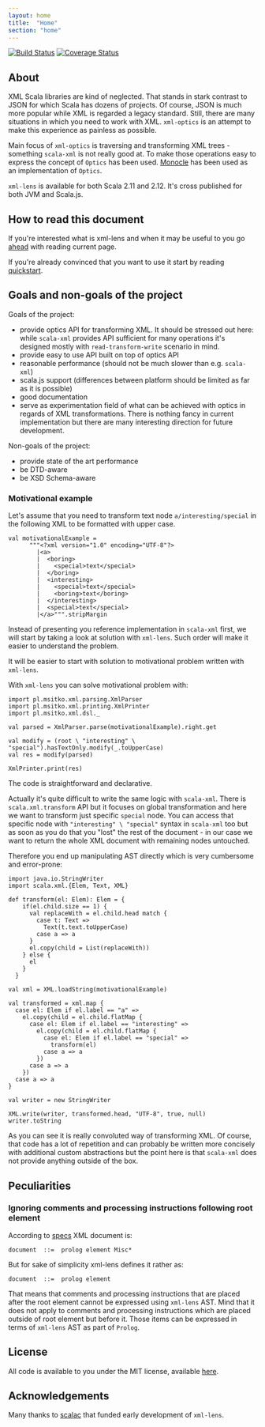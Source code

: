 ```yaml
---
layout: home
title:  "Home"
section: "home"
---
```


[![Build Status](https://api.travis-ci.org/note/xml-lens.svg)](https://travis-ci.org/note/xml-lens)
[![Coverage Status](https://coveralls.io/repos/github/note/xml-lens/badge.svg?branch=master)](https://coveralls.io/github/note/xml-lens?branch=master)

## About

XML Scala libraries are kind of neglected. That stands in stark contrast to JSON for which Scala has dozens of projects.
Of course, JSON is much more popular while XML is regarded a legacy standard. Still, there are many situations in which 
you need to work with XML. `xml-optics` is an attempt to make this experience as painless as possible.
  
Main focus of `xml-optics` is traversing and transforming XML trees - something `scala-xml` is not 
really good at. To make those operations easy to express the concept of `Optics` has been used. 
[Monocle](http://julien-truffaut.github.io/Monocle/) has been used as an implementation of `Optics`.

`xml-lens` is available for both Scala 2.11 and 2.12. It's cross published for both JVM and Scala.js.

## How to read this document

If you're interested what is xml-lens and when it may be useful to you go [ahead](#goals-and-non-goals-of-the-project)
with reading current page.

If you're already convinced that you want to use it start by reading [quickstart](docs/quickstart.html).

## Goals and non-goals of the project

Goals of the project:

* provide optics API for transforming XML. It should be stressed out here: while `scala-xml` provides
 API sufficient for many operations it's designed mostly with `read-transform-write` scenario in mind.
* provide easy to use API built on top of optics API
* reasonable performance (should not be much slower than e.g. `scala-xml`)
* scala.js support (differences between platform should be limited as far as it is possible)
* good documentation
* serve as experimentation field of what can be achieved with optics in regards of XML transformations.
There is nothing fancy in current implementation but there are many interesting direction for future
development.

Non-goals of the project:

* provide state of the art performance
* be DTD-aware
* be XSD Schema-aware

### Motivational example

Let's assume that you need to transform text node `a/interesting/special` in the following XML to be
formatted with upper case.

```tut:silent
val motivationalExample =
      """<?xml version="1.0" encoding="UTF-8"?>
        |<a>
        |  <boring>
        |    <special>text</special>
        |  </boring>
        |  <interesting>
        |    <special>text</special>
        |    <boring>text</boring>
        |  </interesting>
        |  <special>text</special>
        |</a>""".stripMargin
```

Instead of presenting you reference implementation in `scala-xml` first, we will start by taking
a look at solution with `xml-lens`. Such order will make it easier to understand the problem.

It will be easier to start with solution to motivational problem written with `xml-lens`.

With `xml-lens` you can solve motivational problem with:

```tut:silent
import pl.msitko.xml.parsing.XmlParser
import pl.msitko.xml.printing.XmlPrinter
import pl.msitko.xml.dsl._

val parsed = XmlParser.parse(motivationalExample).right.get

val modify = (root \ "interesting" \ "special").hasTextOnly.modify(_.toUpperCase)
val res = modify(parsed)

XmlPrinter.print(res)
```

The code is straightforward and declarative.

Actually it's quite difficult to write the same logic with `scala-xml`. There is `scala.xml.transform`
API but it focuses on global transformation and here we want to transform just specific `special` node.
You can access that specific node with `"interesting" \ "special"` syntax in `scala-xml` too but as soon
as you do that you "lost" the rest of the document - in our case we want to return the whole XML document
with remaining nodes untouched.

Therefore you end up manipulating AST directly which is very cumbersome and error-prone:

```tut:silent
import java.io.StringWriter
import scala.xml.{Elem, Text, XML}

def transform(el: Elem): Elem = {
    if(el.child.size == 1) {
      val replaceWith = el.child.head match {
        case t: Text =>
          Text(t.text.toUpperCase)
        case a => a
      }
      el.copy(child = List(replaceWith))
    } else {
      el
    }
  }

val xml = XML.loadString(motivationalExample)

val transformed = xml.map {
  case el: Elem if el.label == "a" =>
    el.copy(child = el.child.flatMap {
      case el: Elem if el.label == "interesting" =>
        el.copy(child = el.child.flatMap {
          case el: Elem if el.label == "special" =>
            transform(el)
          case a => a
        })
      case a => a
    })
  case a => a
}

val writer = new StringWriter

XML.write(writer, transformed.head, "UTF-8", true, null)
writer.toString
```

As you can see it is really convoluted way of transforming XML. Of course, that code has a lot of
repetition and can probably be written more concisely with additional custom abstractions but the
point here is that `scala-xml` does not provide anything outside of the box.


## Peculiarities

### Ignoring comments and processing instructions following root element

According to [specs](https://www.w3.org/TR/xml/#sec-well-formed) XML document is:

```
document  ::=  prolog element Misc*
```

But for sake of simplicity xml-lens defines it rather as:

```
document  ::=  prolog element
```

That means that comments and processing instructions that are placed after the root element cannot be
expressed using `xml-lens` AST. Mind that it does not apply to comments and processing instructions which
are placed outside of root element but before it. Those items can be expressed in terms of `xml-lens` AST
as part of `Prolog`.

## License

All code is available to you under the MIT license, available [here](https://github.com/note/xml-lens/blob/master/LICENSE).


## Acknowledgements

Many thanks to [scalac](https://scalac.io/) that funded early development of `xml-lens`.
